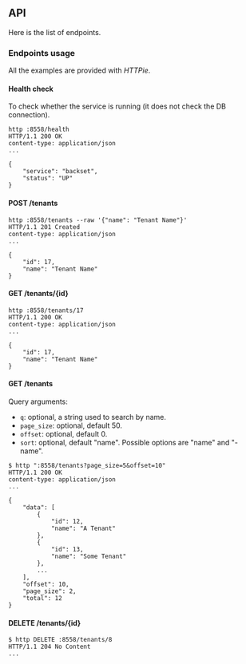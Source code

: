 ## API

Here is the list of endpoints.

### Endpoints usage

All the examples are provided with *HTTPie*.

#### Health check

To check whether the service is running (it does not check the DB connection).

```shell
http :8558/health
HTTP/1.1 200 OK
content-type: application/json
...

{
    "service": "backset",
    "status": "UP"
}
```

#### POST /tenants

```shell
http :8558/tenants --raw '{"name": "Tenant Name"}'
HTTP/1.1 201 Created
content-type: application/json
...

{
    "id": 17,
    "name": "Tenant Name"
}
```

#### GET /tenants/{id}

```shell
http :8558/tenants/17
HTTP/1.1 200 OK
content-type: application/json
...

{
    "id": 17,
    "name": "Tenant Name"
}
```

#### GET /tenants

Query arguments:

- `q`: optional, a string used to search by name.
- `page_size`: optional, default 50.
- `offset`: optional, default 0.
- `sort`: optional, default "name". Possible options are "name" and "-name". 

```shell
$ http ":8558/tenants?page_size=5&offset=10"
HTTP/1.1 200 OK
content-type: application/json
...

{
    "data": [
        {
            "id": 12,
            "name": "A Tenant"
        },
        {
            "id": 13,
            "name": "Some Tenant"
        },
        ...
    ],
    "offset": 10,
    "page_size": 2,
    "total": 12
}
```

#### DELETE /tenants/{id}

```shell
$ http DELETE :8558/tenants/8
HTTP/1.1 204 No Content
...
```
